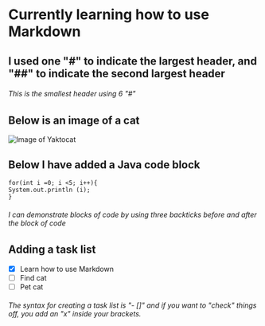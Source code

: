 # Currently learning how to use Markdown
## I used one "#" to indicate the largest header, and "##" to indicate the second largest header 
###### This is the smallest header using 6 "#"

## Below is an image of a cat
![Image of Yaktocat](https://octodex.github.com/images/yaktocat.png)

## Below I have added a Java code block
```
for(int i =0; i <5; i++){
System.out.println (i); 
}
```
###### I can demonstrate blocks of code by using three backticks before and after the block of code 

## Adding a task list
- [x] Learn how to use Markdown
- [ ] Find cat
- [ ] Pet cat

###### The syntax for creating a task list is "- []" and if you want to "check" things off, you add an "x" inside your brackets. 
